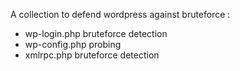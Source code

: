 A collection to defend wordpress against bruteforce :
 - wp-login.php bruteforce detection
 - wp-config.php probing
 - xmlrpc.php bruteforce detection

